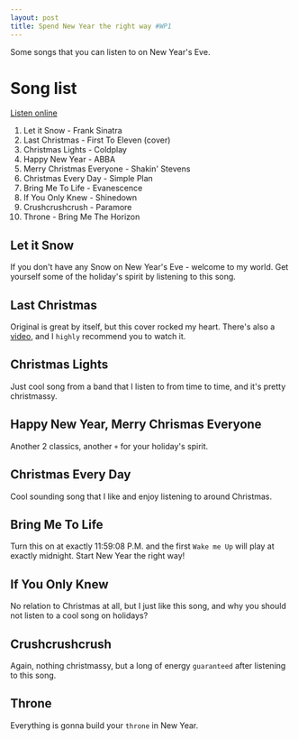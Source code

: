 ```yaml
---
layout: post
title: Spend New Year the right way #WP1
---
```


Some songs that you can listen to on New Year's Eve.

# Song list
[Listen online](https://play.google.com/music/playlist/AMaBXynot0uTFBSQlvJxdYIlshQ3ZhF1nHI9n747TtVuBcdExqd5TM1LFPLh9ztuVMHqwtTw6z7PKrFa-NS5XVuy7yos1Lcw6A%3D%3D)

1. Let it Snow - Frank Sinatra
2. Last Christmas - First To Eleven (cover)
3. Christmas Lights - Coldplay
4. Happy New Year - ABBA
5. Merry Christmas Everyone - Shakin' Stevens
6. Christmas Every Day - Simple Plan
7. Bring Me To Life - Evanescence
8. If You Only Knew - Shinedown
9. Crushcrushcrush - Paramore
10. Throne - Bring Me The Horizon

## Let it Snow
If you don't have any Snow on New Year's Eve - welcome to my world.
Get yourself some of the holiday's spirit by listening to this song.

## Last Christmas
Original is great by itself, but this cover rocked my heart. There's also
a [video](https://www.youtube.com/watch?v=IvAbKoKYTfE), 
and I `highly` recommend you to watch it.

## Christmas Lights
Just cool song from a band that I listen to from time to time, and it's
pretty christmassy.

## Happy New Year, Merry Chrismas Everyone
Another 2 classics, another `+` for your holiday's spirit.

## Christmas Every Day
Cool sounding song that I like and enjoy listening to around Christmas.

## Bring Me To Life
Turn this on at exactly 11:59:08 P.M. and the first `Wake me Up` will play 
at exactly midnight. Start New Year the right way!

## If You Only Knew
No relation to Christmas at all, but I just like this song, and why you should not listen
to a cool song on holidays?

## Crushcrushcrush
Again, nothing christmassy, but a long of energy `guaranteed` after listening to this song.

## Throne
Everything is gonna build your `throne` in New Year.